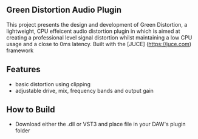 ## Green Distortion Audio Plugin 

This project presents the design and development of Green Distortion, a lightweight, CPU effeicent audio distortion plugin in which is aimed at creating a professional level signal distortion whilst maintaining a low CPU usage and a close to 0ms latency. 
Built with the [JUCE] (https://juce.com) framework

## Features
- basic distortion using clipping
- adjustable drive, mix, frequency bands and output gain

## How to Build
- Download either the .dll or VST3 and place file in your DAW's plugin folder
